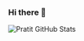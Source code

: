 ### Hi there 👋

<!--
**pratit989/pratit989** is a ✨ _special_ ✨ repository because its `README.md` (this file) appears on your GitHub profile.

Here are some ideas to get you started:

- 🔭 I’m currently working on ...
- 🌱 I’m currently learning GoLang.
- 👯 I’m looking to collaborate on innovative projects.
- 🤔 I’m looking for help with getting freelancing projects.
- 💬 Ask me about Python, Flutter or any tech related stuff.
- 📫 How to reach me: ...
- 😄 Pronouns: He/His
- ⚡ Fun fact: I am love philosophy.   
-->


![Pratit GitHub Stats](https://github-readme-stats.vercel.app/api?username=pratit989&show_icons=true)
